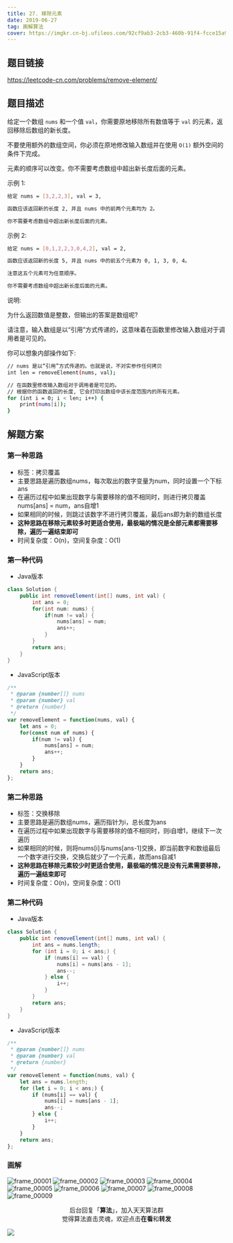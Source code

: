 ```yaml
---
title: 27. 移除元素
date: 2019-06-27
tag: 画解算法
cover: https://imgkr.cn-bj.ufileos.com/92cf9ab3-2cb3-460b-91f4-fcce15a95582.png
---
```


## 题目链接

https://leetcode-cn.com/problems/remove-element/

## 题目描述

给定一个数组 `nums` 和一个值 `val`，你需要原地移除所有数值等于 `val` 的元素，返回移除后数组的新长度。

不要使用额外的数组空间，你必须在原地修改输入数组并在使用 `O(1)` 额外空间的条件下完成。

元素的顺序可以改变。你不需要考虑数组中超出新长度后面的元素。

示例 1:

```bash
给定 nums = [3,2,2,3], val = 3,

函数应该返回新的长度 2, 并且 nums 中的前两个元素均为 2。

你不需要考虑数组中超出新长度后面的元素。
```

示例 2:

```bash
给定 nums = [0,1,2,2,3,0,4,2], val = 2,

函数应该返回新的长度 5, 并且 nums 中的前五个元素为 0, 1, 3, 0, 4。

注意这五个元素可为任意顺序。

你不需要考虑数组中超出新长度后面的元素。
```

说明:

为什么返回数值是整数，但输出的答案是数组呢?

请注意，输入数组是以“引用”方式传递的，这意味着在函数里修改输入数组对于调用者是可见的。

你可以想象内部操作如下:

```bash
// nums 是以“引用”方式传递的。也就是说，不对实参作任何拷贝
int len = removeElement(nums, val);

// 在函数里修改输入数组对于调用者是可见的。
// 根据你的函数返回的长度, 它会打印出数组中该长度范围内的所有元素。
for (int i = 0; i < len; i++) {
    print(nums[i]);
}
```

## 解题方案

### 第一种思路

- 标签：拷贝覆盖
- 主要思路是遍历数组nums，每次取出的数字变量为num，同时设置一个下标ans
- 在遍历过程中如果出现数字与需要移除的值不相同时，则进行拷贝覆盖nums[ans] = num，ans自增1
- 如果相同的时候，则跳过该数字不进行拷贝覆盖，最后ans即为新的数组长度
- **这种思路在移除元素较多时更适合使用，最极端的情况是全部元素都需要移除，遍历一遍结束即可**
- 时间复杂度：O(n)，空间复杂度：O(1)

### 第一种代码

- Java版本

```java
class Solution {
    public int removeElement(int[] nums, int val) {
        int ans = 0;
        for(int num: nums) {
            if(num != val) {
                nums[ans] = num;
                ans++;
            }
        }
        return ans;
    }
}
```

- JavaScript版本

```javascript
/**
 * @param {number[]} nums
 * @param {number} val
 * @return {number}
 */
var removeElement = function(nums, val) {
    let ans = 0;
    for(const num of nums) {
        if(num != val) {
            nums[ans] = num;
            ans++;
        }
    }
    return ans;
};
```

### 第二种思路

- 标签：交换移除
- 主要思路是遍历数组nums，遍历指针为i，总长度为ans
- 在遍历过程中如果出现数字与需要移除的值不相同时，则i自增1，继续下一次遍历
- 如果相同的时候，则将nums[i]与nums[ans-1]交换，即当前数字和数组最后一个数字进行交换，交换后就少了一个元素，故而ans自减1
- **这种思路在移除元素较少时更适合使用，最极端的情况是没有元素需要移除，遍历一遍结束即可**
- 时间复杂度：O(n)，空间复杂度：O(1)

### 第二种代码

- Java版本

```java
class Solution {
    public int removeElement(int[] nums, int val) {
        int ans = nums.length;
        for (int i = 0; i < ans;) {
            if (nums[i] == val) {
                nums[i] = nums[ans - 1];
                ans--;
            } else {
                i++;
            }
        }
        return ans;
    }
}
```

- JavaScript版本

```javascript
/**
 * @param {number[]} nums
 * @param {number} val
 * @return {number}
 */
var removeElement = function(nums, val) {
    let ans = nums.length;
    for (let i = 0; i < ans;) {
        if (nums[i] == val) {
            nums[i] = nums[ans - 1];
            ans--;
        } else {
            i++;
        }
    }
    return ans;
};
```

### 画解

![frame_00001](https://imgkr.cn-bj.ufileos.com/98ebf7aa-4c84-4522-8a19-73bd3e8a04e5.png)
![frame_00002](https://imgkr.cn-bj.ufileos.com/49447242-bbe9-4138-8066-a844b39b0ec8.png)
![frame_00003](https://imgkr.cn-bj.ufileos.com/fef73835-4b9b-49ed-af5e-9129718af8b9.png)
![frame_00004](https://imgkr.cn-bj.ufileos.com/f2c0c0b3-79c9-4eff-888d-c19b49ddd060.png)
![frame_00005](https://imgkr.cn-bj.ufileos.com/0645ba66-7511-48cc-8c2e-73a6532fa28d.png)
![frame_00006](https://imgkr.cn-bj.ufileos.com/2ad79ec9-33e5-4a59-b300-fb4889a3eac5.png)
![frame_00007](https://imgkr.cn-bj.ufileos.com/b4b67f60-c13a-4bdf-88c2-0d989966a753.png)
![frame_00008](https://imgkr.cn-bj.ufileos.com/233993b0-7996-49dc-b7e8-08360dc531f0.png)
![frame_00009](https://imgkr.cn-bj.ufileos.com/92cf9ab3-2cb3-460b-91f4-fcce15a95582.png)

<span style="display:block;text-align:center;">后台回复「<strong>算法</strong>」，加入天天算法群</span>
<span style="display:block;text-align:center;">觉得算法直击灵魂，欢迎点击<strong>在看</strong>和<strong>转发</strong></span>

![](https://gitee.com/guanpengchn/picture/raw/master/2020-9-11/1599805100027-image.png)